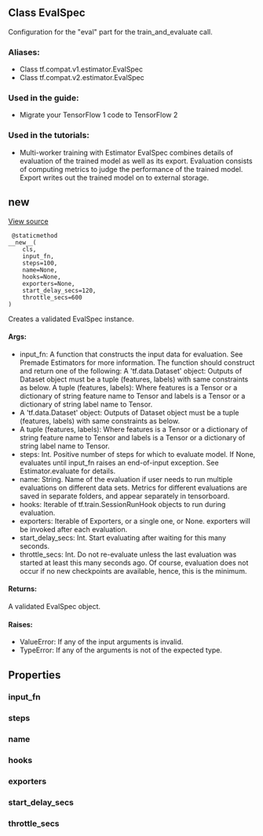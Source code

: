## Class EvalSpec
Configuration for the "eval" part for the train_and_evaluate call.
### Aliases:
- Class tf.compat.v1.estimator.EvalSpec
- Class tf.compat.v2.estimator.EvalSpec
### Used in the guide:
- Migrate your TensorFlow 1 code to TensorFlow 2
### Used in the tutorials:
- Multi-worker training with Estimator
EvalSpec combines details of evaluation of the trained model as well as its export. Evaluation consists of computing metrics to judge the performance of the trained model. Export writes out the trained model on to external storage.
## __new__
[View source](https://github.com/tensorflow/estimator/tree/master/tensorflow_estimator/python/estimator/training.py)


```
 @staticmethod
__new__(
    cls,
    input_fn,
    steps=100,
    name=None,
    hooks=None,
    exporters=None,
    start_delay_secs=120,
    throttle_secs=600
)
```
Creates a validated EvalSpec instance.
#### Args:
- input_fn: A function that constructs the input data for evaluation. See Premade Estimators for more information. The function should construct and return one of the following:
A 'tf.data.Dataset' object: Outputs of Dataset object must be a tuple (features, labels) with same constraints as below.
A tuple (features, labels): Where features is a Tensor or a dictionary of string feature name to Tensor and labels is a Tensor or a dictionary of string label name to Tensor.
- A 'tf.data.Dataset' object: Outputs of Dataset object must be a tuple (features, labels) with same constraints as below.
- A tuple (features, labels): Where features is a Tensor or a dictionary of string feature name to Tensor and labels is a Tensor or a dictionary of string label name to Tensor.
- steps: Int. Positive number of steps for which to evaluate model. If None, evaluates until input_fn raises an end-of-input exception. See Estimator.evaluate for details.
- name: String. Name of the evaluation if user needs to run multiple evaluations on different data sets. Metrics for different evaluations are saved in separate folders, and appear separately in tensorboard.
- hooks: Iterable of tf.train.SessionRunHook objects to run during evaluation.
- exporters: Iterable of Exporters, or a single one, or None. exporters will be invoked after each evaluation.
- start_delay_secs: Int. Start evaluating after waiting for this many seconds.
- throttle_secs: Int. Do not re-evaluate unless the last evaluation was started at least this many seconds ago. Of course, evaluation does not occur if no new checkpoints are available, hence, this is the minimum.
#### Returns:
A validated EvalSpec object.
#### Raises:
- ValueError: If any of the input arguments is invalid.
- TypeError: If any of the arguments is not of the expected type.
## Properties
### input_fn
### steps
### name
### hooks
### exporters
### start_delay_secs
### throttle_secs
